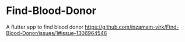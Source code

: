 # Find-Blood-Donor
A flutter app to find blood donor
https://github.com/inzamam-virk/Find-Blood-Donor/issues/1#issue-1306964546
